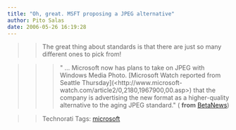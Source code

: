 ```yaml
---
title: "Oh, great. MSFT proposing a JPEG alternative"
author: Pito Salas
date: 2006-05-26 16:19:28
---
```


>>

>> The great thing about standards is that there are just so many different
ones to pick from!

>>

>>> " … Microsoft now has plans to take on JPEG with Windows Media Photo.
[Microsoft Watch reported from Seattle Thursday](<http://www.microsoft-
watch.com/article2/0,2180,1967900,00.asp>) that the company is advertising the
new format as a higher-quality alternative to the aging JPEG standard." (
**from**
[BetaNews](<http://www.betanews.com/article/Microsoft_Unveils_JPEG_Alternative/1148594312>))

>>

>> Technorati Tags: [microsoft](<http://www.technorati.com/tag/microsoft>)


